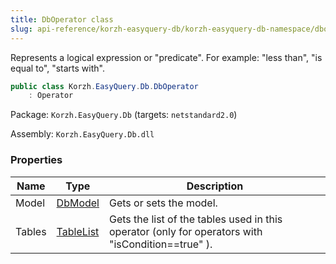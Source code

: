 ```yaml
---
title: DbOperator class
slug: api-reference/korzh-easyquery-db/korzh-easyquery-db-namespace/dboperator-class
---
```



Represents a logical expression or "predicate". For example: "less than", "is equal to", "starts with".
```csharp
public class Korzh.EasyQuery.Db.DbOperator
    : Operator

```
Package: `Korzh.EasyQuery.Db` (targets: `netstandard2.0`)

Assembly: `Korzh.EasyQuery.Db.dll`

### Properties

| Name | Type | Description | 
| --- | --- | --- | 
| Model | [DbModel](/api-reference/korzh-easyquery-db/korzh-easyquery-db-namespace/dbmodel-class) | Gets or sets the model. | 
| Tables | [TableList](/api-reference/korzh-easyquery-db/korzh-easyquery-db-namespace/tablelist-class) | Gets the list of the tables used in this operator (only for operators with "isCondition==true" ). |